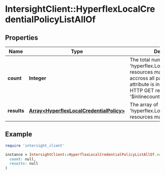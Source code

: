 # IntersightClient::HyperflexLocalCredentialPolicyListAllOf

## Properties

| Name | Type | Description | Notes |
| ---- | ---- | ----------- | ----- |
| **count** | **Integer** | The total number of &#39;hyperflex.LocalCredentialPolicy&#39; resources matching the request, accross all pages. The &#39;Count&#39; attribute is included when the HTTP GET request includes the &#39;$inlinecount&#39; parameter. | [optional] |
| **results** | [**Array&lt;HyperflexLocalCredentialPolicy&gt;**](HyperflexLocalCredentialPolicy.md) | The array of &#39;hyperflex.LocalCredentialPolicy&#39; resources matching the request. | [optional] |

## Example

```ruby
require 'intersight_client'

instance = IntersightClient::HyperflexLocalCredentialPolicyListAllOf.new(
  count: null,
  results: null
)
```

